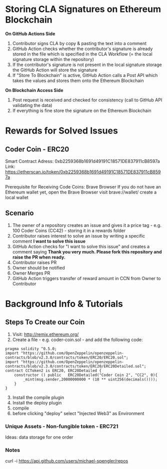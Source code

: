 # Storing CLA Signatures on Ethereum Blockchain

**On GitHub Actions Side**
1. Contributor signs CLA by copy & pasting the text into a comment 
2. GitHub Action checks whether the contributor's signature is already stored in the file which is specified in the CLA Workflow (= the local signature storage within the repository)
3. If the contributor's signature is not present in the local signature storage the GitHub Action will store the signature
4. If "Store To Blockchain" is active, GitHub Action calls a Post API which takes the values and stores them onto the Ethereum Blockchain 

**On Blockchain Access Side**
1. Post request is received and checked for consistency (call to GitHub API validating the data)
2. If everything is fine store the signature on the Ethereum Blockchain



# Rewards for Solved Issues 
## Coder Coin - ERC20
Smart Contract Adress: 0xb2259368b1691d49191C18571DE837911cB8597a
Link: https://etherscan.io/token/0xb2259368b1691d49191C18571DE837911cB8597a


Prerequisite for Receiving Code Coins: Brave Browser
If you do not have an Ethereum wallet yet, open the Brave Browser visit brave://wallet/ create a local wallet

## Scenario
1. The owner of a repository creates an issue and gives it a price tag - e.g. 100 Coder Coins (CC42) - storing it in a rewards folder
2. Contributor raises interest to solve an issue by writing a specific comment **I want to solve this issue**
3. GitHub Action checks for "I want to solve this issue" and creates a comment saying **Thank you very much. Please fork this repository and raise the PR when ready.**
4. Contributor raises PR
5. Owner should be notified
6. Owner Merges PR 
7. GitHub Action triggers transfer of reward amount in CCN from Owner to Contributor



# Background Info & Tutorials

## Steps To Create our Coin

1. Visit: http://remix.ethereum.org/
2. Create a file - e.g. coder-coin.sol - and add the following code:

```
pragma solidity ^0.5.0;
import "https://github.com/OpenZeppelin/openzeppelin-contracts/blob/v2.3.0/contracts/token/ERC20/ERC20.sol";
import "https://github.com/OpenZeppelin/openzeppelin-contracts/blob/v2.3.0/contracts/token/ERC20/ERC20Detailed.sol";
contract CCToken2 is ERC20, ERC20Detailed {
    constructor () public   ERC20Detailed("Coder Coin 2", "CC2", 0){
        _mint(msg.sender,20000000000 * (10 ** uint256(decimals())));
    }
}
```

3. Install the compile plugin
4. Install the deploy plugin
5. compile
6. before clicking "deploy" select "Injected Web3" as Environment



### Unique Assets - Non-fungible token - ERC721

Ideas: data storage for one order



### Notes
curl -i https://api.github.com/users/michael-spengler/repos

